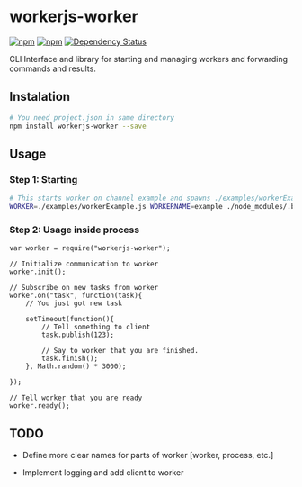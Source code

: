# workerjs-worker

[![npm](https://img.shields.io/npm/dw/workerjs-worker.svg)](https://www.npmjs.com/package/workerjs-worker)
[![npm](https://img.shields.io/npm/dt/workerjs-worker.svg)](https://www.npmjs.com/package/workerjs-worker)
[![Dependency Status](https://www.versioneye.com/user/projects/591edf7ddb8883004c604b15/badge.svg?style=flat-square)](https://www.versioneye.com/user/projects/591edf7ddb8883004c604b15)

CLI Interface and library for starting and managing workers and forwarding commands and results.

## Instalation

```bash
# You need project.json in same directory
npm install workerjs-worker --save
```

## Usage

### Step 1:  Starting

```bash
# This starts worker on channel example and spawns ./examples/workerExample.js
WORKER=./examples/workerExample.js WORKERNAME=example ./node_modules/.bin/workerjs-worker
```

### Step 2: Usage inside process

```nodejs
var worker = require("workerjs-worker");

// Initialize communication to worker
worker.init();

// Subscribe on new tasks from worker
worker.on("task", function(task){
	// You just got new task

	setTimeout(function(){
		// Tell something to client
		task.publish(123);

		// Say to worker that you are finished. 
		task.finish();
	}, Math.random() * 3000);

});

// Tell worker that you are ready
worker.ready();

```

## TODO

 * Define more clear names for parts of worker [worker, process, etc.]

 * Implement logging and add client to worker

